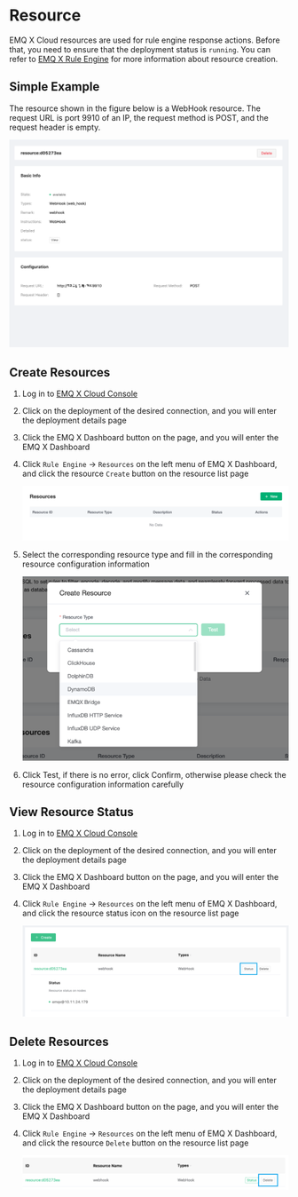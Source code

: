 # Resource

EMQ X Cloud resources are used for rule engine response actions. Before that, you need to ensure that the deployment status is `running`. You can refer to [EMQ X Rule Engine](https://docs.emqx.io/broker/latest/en/rule/rule-engine.html) for more information about resource creation.



## Simple Example

The resource shown in the figure below is a WebHook resource. The request URL is port 9910 of an IP, the request method is POST, and the request header is empty.

![img](./_assets/resource-detail.png)

## Create Resources

1. Log in to [EMQ X Cloud Console](https://cloud.emqx.io/console/)

2. Click on the deployment of the desired connection, and you will enter the deployment details page

3. Click the EMQ X Dashboard button on the page, and you will enter the EMQ X Dashboard

4. Click `Rule Engine` → `Resources` on the left menu of EMQ X Dashboard, and click the resource `Create` button on the resource list page

   ![resource-add](./_assets/resource-add.png)

5. Select the corresponding resource type and fill in the corresponding resource configuration information

   ![resource-config](./_assets/resource-config.png)

6. Click Test, if there is no error, click Confirm, otherwise please check the resource configuration information carefully



## View Resource Status

1. Log in to [EMQ X Cloud Console](https://cloud.emqx.io/console/)

2. Click on the deployment of the desired connection, and you will enter the deployment details page

3. Click the EMQ X Dashboard button on the page, and you will enter the EMQ X Dashboard

4. Click `Rule Engine` → `Resources` on the left menu of EMQ X Dashboard, and click the resource status icon on the resource list page

   ![resource-status](./_assets/resource-status.png)



## Delete Resources

1. Log in to [EMQ X Cloud Console](https://cloud.emqx.io/console/)

2. Click on the deployment of the desired connection, and you will enter the deployment details page

3. Click the EMQ X Dashboard button on the page, and you will enter the EMQ X Dashboard

4. Click `Rule Engine` → `Resources` on the left menu of EMQ X Dashboard, and click the resource `Delete` button on the resource list page

   ![resource-delete](./_assets/resource-delete.png)